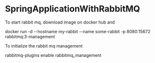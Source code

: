 # SpringApplicationWithRabbitMQ

To start rabbit mq, download image on docker hub and

docker run -d --hostname my-rabbit --name some-rabbit -p 8080:15672 rabbitmq:3-management

To initialize the rabbit mq management

rabbitmq-plugins enable rabbitmq_management
